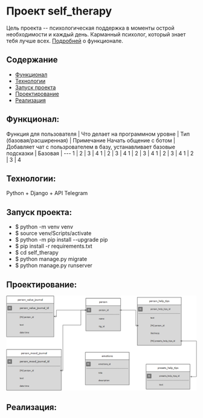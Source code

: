 # Проект self_therapy
Цель проекта -- психологическая поддержка в моменты острой необходимости и каждый день.
Карманный психолог, который знает тебя лучше всех. [Подробней](#функционал) о функционале.

## Содержание
- [Функционал](#функционал)
- [Технологии](#технологии)
- [Запуск проекта](#запуск-проекта)
- [Проектирование](#проектирование)
- [Реализация](#реализация)

## Функционал:
Функция для пользователя | Что делает на программном уровне | Тип (базовая/расширенная) | Примечание
Начать общение с ботом | Добавляет чат с пользрователем в базу, устанавливает базовые подсказки | Базовая | --- 
1 | 2 | 3 | 4
1 | 2 | 3 | 4
1 | 2 | 3 | 4
1 | 2 | 3 | 4
1 | 2 | 3 | 4

## Технологии:
Python + Django + API Telegram


## Запуск проекта:
- $ python -m venv venv
- $ source venv/Scripts/activate
- $ python -m pip install --upgrade pip
- $ pip install -r requirements.txt
- $ cd self_therapy
- $ python manage.py migrate
- $ python manage.py runserver


## Проектирование:

![Схема БД](https://github.com/belyashnikovatn/self_therapy/blob/main/self_help_project.png)
<p>


## Реализация:




